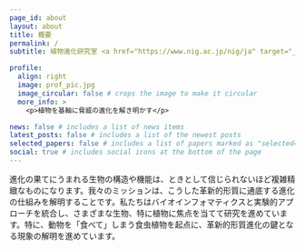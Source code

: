 ```yaml
---
page_id: about
layout: about
title: 概要
permalink: /
subtitle: 植物進化研究室 <a href="https://www.nig.ac.jp/nig/ja" target="_blank">国立遺伝学研究所</a>

profile:
  align: right
  image: prof_pic.jpg
  image_circular: false # crops the image to make it circular
  more_info: >
    <p>植物を基軸に脅威の進化を解き明かす</p>

news: false # includes a list of news items
latest_posts: false # includes a list of the newest posts
selected_papers: false # includes a list of papers marked as "selected={true}"
social: true # includes social icons at the bottom of the page
---
```


進化の果てにうまれる生物の構造や機能は、ときとして信じられないほど複雑精緻なものになります。我々のミッションは、こうした革新的形質に通底する進化の仕組みを解明することです。私たちはバイオインフォマティクスと実験的アプローチを統合し、さまざまな生物、特に植物に焦点を当てて研究を進めています。特に、動物を「食べて」しまう食虫植物を起点に、革新的形質進化の鍵となる現象の解明を進めています。